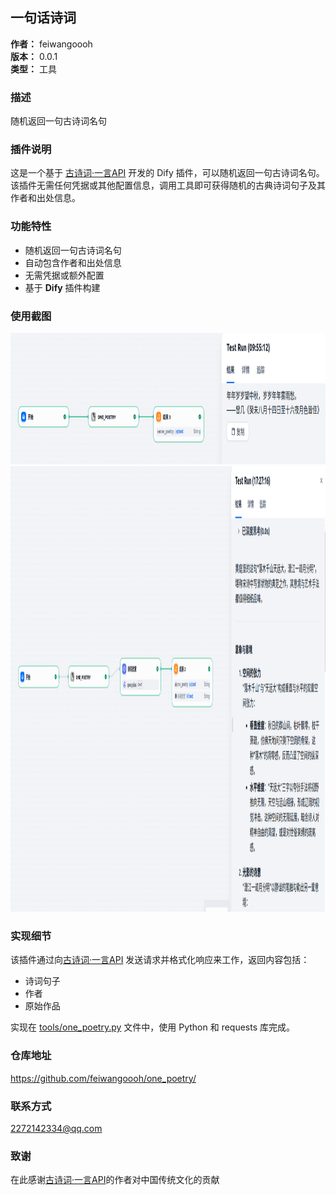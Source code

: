 ## 一句话诗词

**作者：** feiwangoooh  
**版本：** 0.0.1  
**类型：** 工具  

### 描述
随机返回一句古诗词名句

### 插件说明
这是一个基于 [古诗词·一言API](http://gushi.ci/) 开发的 Dify 插件，可以随机返回一句古诗词名句。该插件无需任何凭据或其他配置信息，调用工具即可获得随机的古典诗词句子及其作者和出处信息。

### 功能特性
- 随机返回一句古诗词名句
- 自动包含作者和出处信息
- 无需凭据或额外配置
- 基于 **Dify** 插件构建

### 使用截图
<img src="images/1.png" width="1056" height="210">
<img src="images/2.png" width="1295" height="713">


### 实现细节
该插件通过向[古诗词·一言API](`https://v1.jinrishici.com/all.json`) 发送请求并格式化响应来工作，返回内容包括：
- 诗词句子
- 作者
- 原始作品

实现在 [tools/one_poetry.py](tools/one_poetry.py) 文件中，使用 Python 和 requests 库完成。

### 仓库地址
https://github.com/feiwangoooh/one_poetry/

### 联系方式
2272142334@qq.com

### 致谢
在此感谢[古诗词·一言API](http://gushi.ci/)的作者对中国传统文化的贡献
